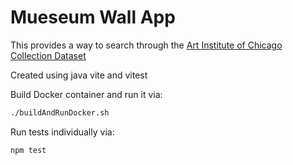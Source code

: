 # Mueseum Wall App

This provides a way to search through the [Art Institute of Chicago Collection Dataset](https://www.kaggle.com/datasets/projectmoda/artic-allartworks-expanded/data)

Created using java vite and vitest

Build Docker container and run it via:
```sh
./buildAndRunDocker.sh
```
Run tests individually via:
```sh
npm test
```